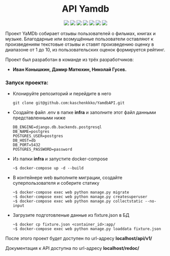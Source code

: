 <div id="header" align="center">
  <h1>API Yamdb</h1>
  <img src="https://img.shields.io/badge/Python-3.7.9-F8F8FF?style=for-the-badge&logo=python&logoColor=20B2AA">
  <img src="https://img.shields.io/badge/Django-2.2.19-F8F8FF?style=for-the-badge&logo=django&logoColor=00FF00">
  <img src="https://img.shields.io/badge/PostgreSQL-555555?style=for-the-badge&logo=postgresql&logoColor=F5F5DC">
  <img src="https://img.shields.io/badge/Docker-555555?style=for-the-badge&logo=docker&logoColor=2496ED">
  <img src="https://img.shields.io/badge/nginx-555555?style=for-the-badge&logo=nginx&logoColor=009639">
  <img src="https://img.shields.io/badge/gunicorn-555555?style=for-the-badge&logo=gunicorn&logoColor=499848">
  <a href="https://github.com/clownvkkaschenko/YamdbAPI/actions/workflows/yamdb_workflow.yml">
  <img src="https://img.shields.io/github/actions/workflow/status/clownvkkaschenko/YamdbAPI/yamdb_workflow.yml?branch=master&label=API Yamdb workflows&style=for-the-badge&color=F8F8FF&logo=githubactions&logoColor=2088FF"><a>
</div>


Проект YaMDb собирает отзывы пользователей о фильмах, книгах и музыке. Благодарные или возмущённые пользователи оставляют к произведениям текстовые отзывы и ставят произведению оценку в диапазоне от 1 до 10, из пользовательских оценок формируется рейтинг.

Проект был разработан в команде из трёх разработчиков:
- **Иван Конышкин, Дамир Матюхин, Николай Гусев.**
### Запуск проекта:
- Клонируйте репозиторий и перейдите в него 
  ```
  git clone git@github.com:kaschenkkko/YamdbAPI.git
  ```
- Cоздайте файл .env в папке **infra** и заполните этот файл данными представленными ниже
  ```
  DB_ENGINE=django.db.backends.postgresql
  DB_NAME=postgres
  POSTGRES_USER=postgres
  DB_HOST=db
  DB_PORT=5432
  POSTGRES_PASSWORD=password
  ```
- Из папки **infra** и запустите docker-compose
  ```
  ~$ docker-compose up -d --build
  ```
- В контейнере web выполните миграции, создайте суперпользователя и соберите статику
  ```
  ~$ docker-compose exec web python manage.py migrate
  ~$ docker-compose exec web python manage.py createsuperuser
  ~$ docker-compose exec web python manage.py collectstatic --no-input
  ```
- Загрузите подготовленые данные из fixture.json в БД
  ```
  ~$ docker cp fixture.json <container_id>:app/
  ~$ docker-compose exec web python manage.py loaddata fixture.json
  ```

После этого проект будет доступен по url-адресу **localhost/api/v1/**

Документация к API доступна по url-адресу **localhost/redoc/**
